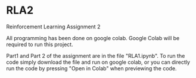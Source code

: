 # RLA2

Reinforcement Learning Assignment 2

All programming has been done on google colab. Google Colab will be required to run this project.

Part1 and Part 2 of the assignment are in the file "RLA1.ipynb". To run the code simply download the file and run on google colab, or you can directly run the code by pressing "Open in Colab" when previewing the code.
